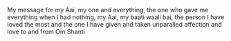 My message for my Aai, my one and everything, the one who gave me everything when I had nothing, my Aai, my baati waali bai, the person I have loved the most and the one I have given and taken unparalled affection and love to and from
Om Shanti
